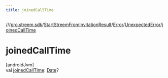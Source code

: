 ```yaml
---
title: joinedCallTime
---
```

//[<root>](../../../../../index.html)/[pro.streem.sdk](../../../index.html)/[StartStreemFromInvitationResult](../../index.html)/[Error](../index.html)/[UnexpectedError](index.html)/[joinedCallTime](joined-call-time.html)



# joinedCallTime



[androidJvm]\
val [joinedCallTime](joined-call-time.html): [Date](https://developer.android.com/reference/kotlin/java/util/Date.html)?




